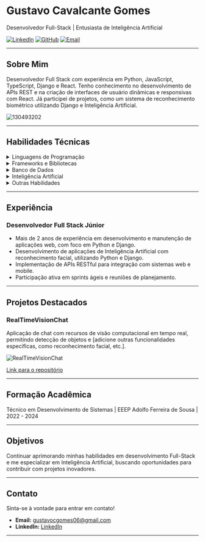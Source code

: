# Gustavo Cavalcante Gomes

Desenvolvedor Full-Stack | Entusiasta de Inteligência Artificial

[![LinkedIn](https://img.shields.io/badge/LinkedIn-0077B5?style=for-the-badge&logo=linkedin&logoColor=white)](https://www.linkedin.com/in/gustavo-cavalcante-gomes-5622ba31b/)
[![GitHub](https://img.shields.io/badge/GitHub-100000?style=for-the-badge&logo=github&logoColor=white)](https://github.com/Gustavo-PGM)
[![Email](https://img.shields.io/badge/Email-D14836?style=for-the-badge&logo=gmail&logoColor=white)](mailto:gustavocgomes06@gmail.com)

---

## Sobre Mim

Desenvolvedor Full Stack com experiência em Python, JavaScript, TypeScript, Django e React. Tenho conhecimento no desenvolvimento de APIs REST e na criação de interfaces de usuário dinâmicas e responsivas com React. Já participei de projetos, como um sistema de reconhecimento biométrico utilizando Django e Inteligência Artificial.

![130493202](https://github.com/user-attachments/assets/49f5928e-05e3-40ab-a39b-9caa299e903b)


---

## Habilidades Técnicas

<details>
  <summary>Linguagens de Programação</summary>
  <p>
    <img src="https://img.shields.io/badge/Python-3776AB?style=for-the-badge&logo=python&logoColor=white" alt="Python">
    <img src="https://img.shields.io/badge/Java-007396?style=for-the-badge&logo=java&logoColor=white" alt="Java">
    <img src="https://img.shields.io/badge/JavaScript-F7DF1E?style=for-the-badge&logo=javascript&logoColor=black" alt="JavaScript">
    <img src="https://img.shields.io/badge/TypeScript-007ACC?style=for-the-badge&logo=typescript&logoColor=white" alt="TypeScript">
  </p>
</details>

<details>
  <summary>Frameworks e Bibliotecas</summary>
  <p>
    <img src="https://img.shields.io/badge/Django-092E20?style=for-the-badge&logo=django&logoColor=white" alt="Django">
    <img src="https://img.shields.io/badge/Django%20REST%20Framework-9D1100?style=for-the-badge&logo=django&logoColor=white" alt="DRF">
    <img src="https://img.shields.io/badge/React-61DAFB?style=for-the-badge&logo=react&logoColor=black" alt="React">
  </p>
</details>

<details>
  <summary>Banco de Dados</summary>
  <p>
    <img src="https://img.shields.io/badge/PostgreSQL-316192?style=for-the-badge&logo=postgresql&logoColor=white" alt="PostgreSQL">
    <img src="https://img.shields.io/badge/MySQL-005C84?style=for-the-badge&logo=mysql&logoColor=white" alt="MySQL">
  </p>
</details>

<details>
  <summary>Inteligência Artificial</summary>
  <p>
    APIs: OpenAI, Gemini (Google)<br>
    Bibliotecas: TensorFlow, scikit-learn (Adicione outras que você utiliza, como PyTorch, Keras, etc.)
  </p>
</details>

<details>
  <summary>Outras Habilidades</summary>
  <p>
    Git, Docker (se usar), Metodologias Ágeis (Scrum, Kanban), Testes (unitários, integrados), AWS (se usar), etc.
  </p>
</details>

---

## Experiência

### Desenvolvedor Full Stack Júnior

*   Mais de 2 anos de experiência em desenvolvimento e manutenção de aplicações web, com foco em Python e Django.
*   Desenvolvimento de aplicações de Inteligência Artificial com reconhecimento facial, utilizando Python e Django.
*   Implementação de APIs RESTful para integração com sistemas web e mobile.
*   Participação ativa em sprints ágeis e reuniões de planejamento.

---

## Projetos Destacados

### RealTimeVisionChat

Aplicação de chat com recursos de visão computacional em tempo real, permitindo detecção de objetos e [adicione outras funcionalidades específicas, como reconhecimento facial, etc.].

<img src="https://github.com/user-attachments/assets/05435425-151e-4cbe-812a-60f57f3c260e" alt="RealTimeVisionChat">

[Link para o repositório](https://github.com/Gustavo-PGM/RealTimeVisionChat)

---

## Formação Acadêmica

Técnico em Desenvolvimento de Sistemas | EEEP Adolfo Ferreira de Sousa | 2022 - 2024

---

## Objetivos

Continuar aprimorando minhas habilidades em desenvolvimento Full-Stack e me especializar em Inteligência Artificial, buscando oportunidades para contribuir com projetos inovadores.

---

## Contato

Sinta-se à vontade para entrar em contato!

*   **Email:** [gustavocgomes06@gmail.com](mailto:gustavocgomes06@gmail.com)
*   **LinkedIn:** [LinkedIn](https://www.linkedin.com/in/gustavo-cavalcante-gomes-5622ba31b/)

---
